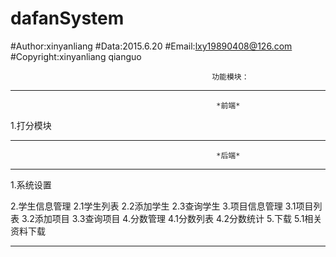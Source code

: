 # dafanSystem
#Author:xinyanliang
#Data:2015.6.20
#Email:lxy19890408@126.com
#Copyright:xinyanliang  qianguo


                                                 功能模块：
***********************************************************************************************************
                                                  *前端*                                                        

1.打分模块

----------------------------------------------------------------------------------------------------------
                                                  *后端*                                                        
-----------------------------------------------------------------------------------------------------------
1.系统设置


2.学生信息管理
2.1学生列表
2.2添加学生
2.3查询学生
3.项目信息管理
3.1项目列表
3.2添加项目
3.3查询项目
4.分数管理
4.1分数列表
4.2分数统计
5.下载
5.1相关资料下载
************************************************************************************************************
